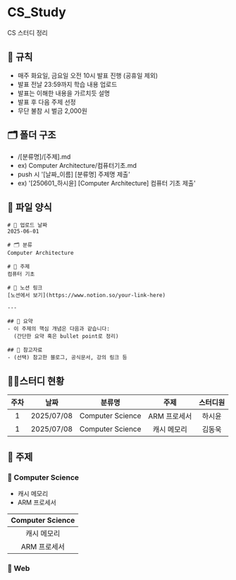 # CS_Study

CS 스터디 정리

## 🌳 규칙

- 매주 화요일, 금요일 오전 10시 발표 진행 (공휴일 제외)
- 발표 전날 23:59까지 학습 내용 업로드
- 발표는 이해한 내용을 가르치듯 설명
- 발표 후 다음 주제 선정
- 무단 불참 시 벌금 2,000원

## 🗂 폴더 구조

- /[분류명]/[주제].md
- ex) Computer Architecture/컴퓨터기초.md
- push 시 '[날짜_이름] [분류명] 주제명 제출'
- ex) '[250601_하시윤] [Computer Architecture] 컴퓨터 기초 제출'

## 🐼 파일 양식

```
# 📅 업로드 날짜  
2025-06-01  

# 🗂 분류  
Computer Architecture  

# 📌 주제  
컴퓨터 기초  

# 🔗 노션 링크  
[노션에서 보기](https://www.notion.so/your-link-here)

---

## 📖 요약
- 이 주제의 핵심 개념은 다음과 같습니다:  
  (간단한 요약 혹은 bullet point로 정리)

## 💬 참고자료
- (선택) 참고한 블로그, 공식문서, 강의 링크 등
```

## 🏃‍♂️스터디 현황
|주차|날짜|분류명|주제|스터디원|
|:-:|:-:|:-:|:-:|:-:|
|1|2025/07/08|Computer Science|ARM 프로세서|하시윤|
|1|2025/07/08|Computer Science|캐시 메모리|김동욱|


## 📖 주제
### 📌 Computer Science
- 캐시 메모리
- ARM 프로세서
  
|Computer Science|
|:-:|
|캐시 메모리|
|ARM 프로세서|


### 📌 Web

